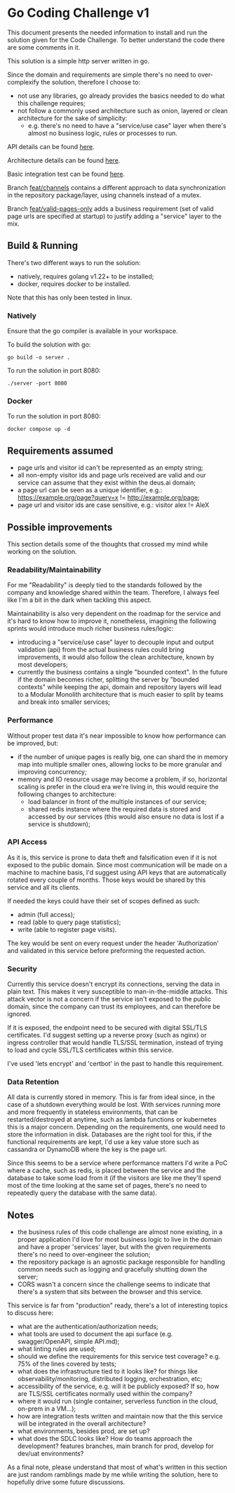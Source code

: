 # Go Coding Challenge v1

This document presents the needed information to install and run the solution given for the Code Challenge. To better
understand the code there are some comments in it.

This solution is a simple http server written in go.

Since the domain and requirements are simple there's no need to over-complexify the solution, therefore I choose to:

- not use any libraries, go already provides the basics needed to do what this challenge requires;
- not follow a commonly used architecture such as onion, layered or clean architecture for the sake of simplicity:
    - e.g. there's no need to have a "service/use case" layer when there's almost no business logic, rules or processes
      to run.

API details can be found [here](docs/API.md).

Architecture details can be found [here](docs/ARCHITCTURE.md).

Basic integration test can be found [here](tests/README.md).

Branch [feat/channels](https://github.com/FilipeMCruz/deus.ai-code-challenge/tree/feat/channels) contains a different
approach to data synchronization in the repository package/layer, using channels instead of a mutex.

Branch [feat/valid-pages-only](https://github.com/FilipeMCruz/deus.ai-code-challenge/tree/feat/valid-pages-only) adds a
business requirement (set of valid page urls are specified at startup) to justify adding a "service" layer to the mix.

## Build & Running

There's two different ways to run the solution:

- natively, requires golang v1.22+ to be installed;
- docker, requires docker to be installed.

Note that this has only been tested in linux.

### Natively

Ensure that the go compiler is available in your workspace.

To build the solution with go:

```shell
go build -o server .
```

To run the solution in port 8080:

```shell
./server -port 8080
```

### Docker

To run the solution in port 8080:

```shell
docker compose up -d
```

## Requirements assumed

- page urls and visitor id can't be represented as an empty string;
- all non-empty visitor ids and page urls received are valid and our service can assume that they exist within the
  deus.ai domain;
- a page url can be seen as a unique identifier, e.g.: https://example.org/page?query=x != http://example.org/page;
- page url and visitor ids are case sensitive, e.g.: visitor alex != AleX

## Possible improvements

This section details some of the thoughts that crossed my mind while working on the solution.

### Readability/Maintainability

For me "Readability" is deeply tied to the standards followed by the company and knowledge shared within the team.
Therefore, I always feel like I'm a bit in the dark when tackling this aspect.

Maintainability is also very dependent on the roadmap for the service and it's hard to know how to improve it,
nonetheless, imagining the following sprints would introduce much richer business rules/logic:

- introducing a "service/use case" layer to decouple input and output validation (api) from the actual business rules
  could bring improvements, it would also follow the clean architecture, known by most developers;
- currently the business contains a single "bounded context". In the future if the domain becomes richer, splitting the
  server by "bounded contexts" while keeping the api, domain and repository layers will lead to a Modular Monolith
  architecture that is much easier to split by teams and break into smaller services;

### Performance

Without proper test data it's near impossible to know how performance can be improved, but:

- if the number of unique pages is really big, one can shard the in memory map into multiple smaller ones, allowing
  locks to be more granular and improving concurrency;
- memory and IO resource usage may become a problem, if so, horizontal scaling is prefer in the cloud era we're living
  in, this would require the following changes to architecture:
    - load balancer in front of the multiple instances of our service;
    - shared redis instance where the required data is stored and accessed by our services (this would also ensure no
      data is lost if a service is shutdown);

### API Access

As it is, this service is prone to data theft and falsification even if it is not exposed to the public domain.
Since most communication will be made on a machine to machine basis, I'd suggest using API keys that are automatically
rotated every couple of months. Those keys would be shared by this service and all its clients.

If needed the keys could have their set of scopes defined as such:

- admin (full access);
- read (able to query page statistics);
- write (able to register page visits).

The key would be sent on every request under the header 'Authorization' and validated in this service before preforming
the requested action.

### Security

Currently this service doesn't encrypt its connections, serving the data in plain text. This makes it very susceptible
to man-in-the-middle attacks. This attack vector is not a concern if the service isn't exposed to the public domain,
since the company can trust its employees, and can therefore be ignored.

If it is exposed, the endpoint need to be secured with digital SSL/TLS certificates.
I'd suggest setting up a reverse proxy (such as nginx) or ingress controller that would handle TLS/SSL termination,
instead of trying to load and cycle SSL/TLS certificates within this service.

I've used 'lets encrypt' and 'certbot' in the past to handle this requirement.

### Data Retention

All data is currently stored in memory. This is far from ideal since, in the case of a shutdown everything would be
lost. With services running more and more frequently in stateless environments, that can be restarted/destroyed at
anytime, such as lambda functions or kubernetes this is a major concern.
Depending on the requirements, one would need to store the information in disk. Databases are the right tool for this,
if the functional requirements are kept, I'd use a key value store such as cassandra or DynamoDB where the key is the
page url.

Since this seems to be a service where performance matters I'd write a PoC where a cache, such as redis, is placed
between the service and the database to take some load from it (if the visitors are like me they'll spend most of the
time looking at the same set of pages, there's no need to repeatedly query the database with the same data).

## Notes

- the business rules of this code challenge are almost none existing, in a proper application I'd love for most business
  logic to live in the domain and have a proper 'services' layer, but with the given requirements there's no need to
  over-engineer the solution;
- the repository package is an agnostic package responsible for handling common needs such as logging and gracefully
  shutting down the server;
- CORS wasn't a concern since the challenge seems to indicate that there's a system that sits between the browser and
  this service.

This service is far from "production" ready, there's a lot of interesting topics to discuss here:

- what are the authentication/authorization needs;
- what tools are used to document the api surface (e.g. swagger/OpenAPI, simple API.md);
- what linting rules are used;
- should we define the requirements for this service test coverage? e.g. 75% of the lines covered by tests;
- what does the infrastructure tied to it looks like? for things like observability/monitoring, distributed logging,
  orchestration, etc;
- accessibility of the service, e.g. will it be publicly exposed? If so, how are TLS/SSL certificates normally used
  within the company?
- where it would run (single container, serverless function in the cloud, on-prem in a VM...);
- how are integration tests written and maintain now that the this service will be integrated in the overall
  architecture?
- what environments, besides prod, are set up?
- what does the SDLC looks like? How do teams approach the development? features branches, main branch for prod,
  develop for dev/uat environments?

As a final note, please understand that most of what's written in this section are just random ramblings made by me
while writing the solution, here to hopefully drive some future discussions.
